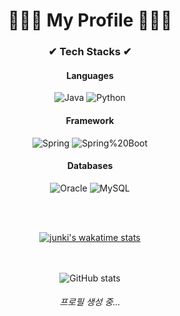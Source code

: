 <div align="center"> <H1>🤷🏻‍♂️ My Profile 🤷🏻‍♂️</H1><H3>✔ Tech Stacks ✔</H3>
<h4>Languages</h4>

![Java](https://img.shields.io/badge/Java-007396.svg?&style=for-the-badge&logo=Java&logoColor=white)
![Python](https://img.shields.io/badge/Python-3776AB.svg?&style=for-the-badge&logo=Python&logoColor=white)


<h4>Framework</h4>

![Spring](https://img.shields.io/badge/Spring-6DB33F.svg?&style=for-the-badge&logo=Spring&logoColor=white)
![Spring%20Boot](https://img.shields.io/badge/Spring%20Boot-6DB33F.svg?&style=for-the-badge&logo=Spring%20Boot&logoColor=white)


<h4>Databases</h4>

![Oracle](https://img.shields.io/badge/Oracle-F80000.svg?&style=for-the-badge&logo=Oracle&logoColor=white)
![MySQL](https://img.shields.io/badge/MySQL-4479A1.svg?&style=for-the-badge&logo=MySQL&logoColor=white)

<br><br>
<!-- START_SECTION:waka-->
<!-- END_SECTION:waka-->
[![junki's wakatime stats](https://github-readme-stats.vercel.app/api/wakatime?username=junki1912&layout=compact&count_private=true)](https://github.com/anuraghazra/github-readme-stats)

<br><br>
![GitHub stats](https://github-readme-stats.vercel.app/api?username=junki1912&hide=stars,commits,prs,issues,contribs)

<h6>프로필 생성 중...</h6>
